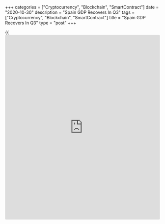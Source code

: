 +++
categories = ["Cryptocurrency", "Blockchain", "SmartContract"]
date = "2020-10-30"
description = "Spain GDP Recovers In Q3"
tags = ["Cryptocurrency", "Blockchain", "SmartContract"]
title = "Spain GDP Recovers In Q3"
type = "post"
+++

{{<iframe id="large-banner" src="https://www.bounty.group/#slide=5.0" width="100%" height="600" scrolling="no" style="border: 0px solid rgb(216, 221, 230); border-radius: 3px;">}}

Spain's [economy][1] recovered from a recession in the third quarter
driven by household spending, investment and exports, preliminary data
from the statistical office INE showed Friday.

Gross domestic product surged 16.7 percent sequentially, in contrast to
a 17.8 percent fall in the second quarter and the 5.2 percent drop in
the first quarter. Economists had forecast only 13.5 percent rise.

Year-on-year, GDP fell 8.7 percent after shrinking 21.5 percent a
quarter ago. Economists had forecast an annual decline of 12.2 percent.  
  
All components of GDP provided positive contribution to growth.
Household consumption advanced 20.7 percent and government spending grew
1.1 percent on quarter.

Gross fixed capital formation moved up 19.9 percent in the third
quarter. Exports and imports grew 34.3 percent and 28.4 percent,
respectively.

For comments and feedback [contact](https://www.playgroundfx.com/contact/): editorial@rtt[news](https://www.letsplayfx.com/blog/forex-news-website/).com

[Economic News][1]

 **What parts of the world are seeing the best (and worst) economic
performances lately? Click[here][2] to check out our [Econ Scorecard][2]
and find out! See up-to-the-moment [ranking](https://www.playgroundfx.com/blog/crypto-exchange-ranking/)s for the best and worst
performers in [GDP][2], [unemployment rate][3], [inflation][4] and much
more.**

   1. www.rtt[news](https://www.letsplayfx.com/blog/forex-news-website/).com/Content/EconomicNews.aspx
   2. www.rtt[news](https://www.letsplayfx.com/blog/forex-news-website/).com/economic-scorecard/world-rank/GDP/highest-performance.aspx
   3. www.rtt[news](https://www.letsplayfx.com/blog/forex-news-website/).com/economic-scorecard/world-rank/unemployment-rate/lowest-performance.aspx
   4. www.rtt[news](https://www.letsplayfx.com/blog/forex-news-website/).com/economic-scorecard/world-rank/CPI/highest-performance.aspx